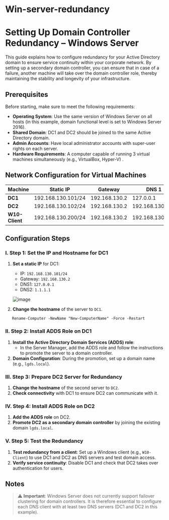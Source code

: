 # Win-server-redundancy

# Setting Up Domain Controller Redundancy – Windows Server

This guide explains how to configure redundancy for your Active Directory domain to ensure service continuity within your corporate network. By setting up a secondary domain controller, you can ensure that in case of a failure, another machine will take over the domain controller role, thereby maintaining the stability and longevity of your infrastructure.

## Prerequisites

Before starting, make sure to meet the following requirements:

- **Operating System**: Use the same version of Windows Server on all hosts (in this example, domain functional level is set to Windows Server 2016).
- **Shared Domain**: DC1 and DC2 should be joined to the same Active Directory domain.
- **Admin Accounts**: Have local administrator accounts with super-user rights on each server.
- **Hardware Requirements**: A computer capable of running 3 virtual machines simultaneously (e.g., VirtualBox, Hyper-V) .

## Network Configuration for Virtual Machines

| Machine       | Static IP           | Gateway        | DNS 1            | DNS 2            |
|---------------|---------------------|----------------|-------------------|-------------------|
| **DC1**       | 192.168.130.101/24  | 192.168.130.2  | 127.0.0.1        | 192.168.130.102  |
| **DC2**       | 192.168.130.102/24  | 192.168.130.2  | 192.168.130.101  | 127.0.0.1        |
| **W10-Client**| 192.168.130.200/24  | 192.168.130.2  | 192.168.130.101  | 192.168.130.102  |

## Configuration Steps

### I. Step 1: Set the IP and Hostname for DC1
1. **Set a static IP** for DC1:
    - IP: `192.168.130.101/24`
    - Gateway: `192.168.130.2`
    - DNS1: `127.0.0.1`
    - DNS2: `1.1.1.1`
  
   ![image](https://github.com/user-attachments/assets/bbae1002-1585-4c17-a79a-067d9f97997b)


2. **Change the hostname** of the server to `DC1`.
   
```
   Rename-Computer -NewName "New-ComputerName" -Force -Restart
```

### II. Step 2: Install ADDS Role on DC1
1. **Install the Active Directory Domain Services (ADDS) role**:
   - In the Server Manager, add the ADDS role and follow the instructions to promote the server to a domain controller.
2. **Domain Configuration**: During the promotion, set up a domain name (e.g., `lgds.local`).

### III. Step 3: Prepare DC2 Server for Redundancy
1. **Change the hostname** of the second server to `DC2`.
2. **Check connectivity** with DC1 to ensure DC2 can communicate with it.

### IV. Step 4: Install ADDS Role on DC2
1. **Add the ADDS role** on DC2.
2. **Promote DC2 as a secondary domain controller** by joining the existing domain `lgds.local`.

### V. Step 5: Test the Redundancy
1. **Test redundancy from a client**: Set up a Windows client (e.g., `W10-Client`) to use DC1 and DC2 as DNS servers and test domain access.
2. **Verify service continuity**: Disable DC1 and check that DC2 takes over authentication for users.

## Notes

> ⚠️ **Important**: Windows Server does not currently support failover clustering for domain controllers. It is therefore essential to configure each DNS client with at least two DNS servers (DC1 and DC2 in this example).
